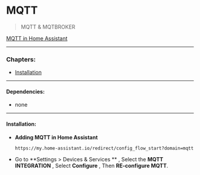 # MQTT

> MQTT & MQTBROKER

[MQTT in Home Assistant](https://www.home-assistant.io/integrations/mqtt/)

---

### Chapters:

- [Installation](#Installation)

----

#### Dependencies:

- none

----

#### Installation:

- **Adding MQTT in Home Assistant** 

  ```
  https://my.home-assistant.io/redirect/config_flow_start?domain=mqtt
  ```

  

- Go to **Settings > Devices & Services ** , Select the **MQTT INTEGRATION** , Select  **Configure** , Then **RE-configure MQTT**.

  

